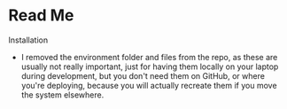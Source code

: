 
# Read Me

Installation

- I removed the environment folder and files from the repo, as these are usually not really important, just for having them locally on your laptop during development, but you don't need them on GitHub, or where you're deploying, because you will actually recreate them if you move the system elsewhere.

